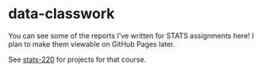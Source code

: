 # data-classwork

You can see some of the reports I've written for STATS assignments here! I plan to make them viewable on GitHub Pages later.

See [stats-220](https://github.com/phi-zhang/stats220) for projects for that course. 

